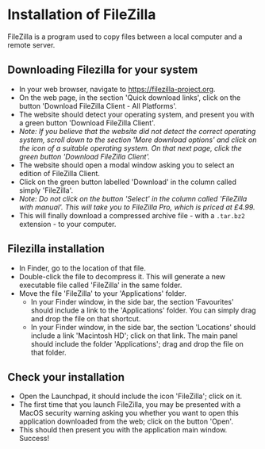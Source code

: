 # Installation of FileZilla

FileZilla is a program used to copy files between a local computer and a remote server.

## Downloading Filezilla for your system

  - In your web browser, navigate to <https://filezilla-project.org>.
  - On the web page, in the section 'Quick download links', click on the button 'Download FileZilla Client - All Platforms'.
  - The website should detect your operating system, and present you with a green button 'Download FileZilla Client'.
  - _Note: If you believe that the website did not detect the correct operating system, scroll down to the section 'More download options' and click on the icon of a suitable operating system. On that next page, click the green button 'Download FileZilla Client'._
  - The website should open a modal window asking you to select an edition of FileZilla Client.
  - Click on the green button labelled 'Download' in the column called simply 'FileZilla'.
  - _Note: Do not click on the button 'Select' in the column called 'FileZilla with manual'. This will take you to FileZilla Pro, which is priced at £4.99._
  - This will finally download a compressed archive file - with a `.tar.bz2` extension - to your computer.

## Filezilla installation

  - In Finder, go to the location of that file.
  - Double-click the file to decompress it. This will generate a new executable file called 'FileZilla' in the same folder.
  - Move the file 'FileZilla' to your 'Applications' folder.
    + In your Finder window, in the side bar, the section 'Favourites' should include a link to the 'Applications' folder. You can simply drag and drop the file on that shortcut.
    + In your Finder window, in the side bar, the section 'Locations' should include a link 'Macintosh HD'; click on that link. The main panel should include the folder 'Applications'; drag and drop the file on that folder.

## Check your installation

  - Open the Launchpad, it should include the icon 'FileZilla'; click on it.
  - The first time that you launch FileZilla, you may be presented with a MacOS security warning asking you whether you want to open this application downloaded from the web; click on the button 'Open'.
  - This should then present you with the application main window. Success!
